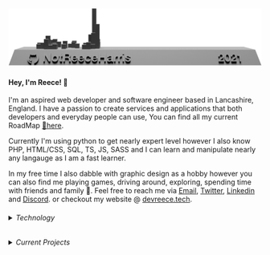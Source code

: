 [![picture](contribution-skyline/skyline-png/29_04_2021.png)](https://skyline.github.com/notreeceharris/2021)
---

#### Hey, I'm Reece! 👋

I'm an aspired web developer and software engineer based in Lancashire, England. I have a passion to create services and applications that both developers and everyday people can use, You can find all my current RoadMap [🎯here](https://github.com/users/NotReeceHarris/projects/4).

Currently I'm using python to get nearly expert level however I also know PHP, HTML/CSS, SQL, TS, JS, SASS and I can learn and manipulate nearly any langauge as I am a fast learner.

In my free time I also dabble with graphic design as a hobby however you can also find me playing games, driving around, exploring, spending time with friends and family 🙂. 
Feel free to reach me via [Email](https://discord.gg/HmJPP3AnG9), [Twitter](https://twitter.com/ZenoEchozZ), [Linkedin](https://www.linkedin.com/in/reece-harris-3215b91bb/) and [Discord](https://discord.gg/HmJPP3AnG9). or checkout my website @ [devreece.tech](https://devreece.tech/).

<h6>
<details>
  <summary>Technology</summary>
  
### Langagues
- Python
- Php
- Javascript / TypeScript
- Sql
- Html/Css
- Sass
### libraries
- Flask
- Django
- React
- Django
- Discord.py
- Tkinter
### Ide/Tools/Services
- Photoshop
- Vim
- Visual Studio code
- Post man
- SlimyTerminal


</details>
</h6>

<h6>
<details>
  <summary>Current Projects</summary>

Repo Name     | CodeQl | License | Version
------------- | ------------- | ------------- | -------------
[🔒 Harpocrate](https://github.com/NotReeceHarris/Harpocrate)    | [![CodeQL](https://github.com/NotReeceHarris/Harpocrate/actions/workflows/codeql-analysis.yml/badge.svg?branch=1.0)](https://github.com/NotReeceHarris/Harpocrate/actions/workflows/codeql-analysis.yml) | [![License](https://img.shields.io/badge/License-MIT-blue.svg)](https://github.com/NotReeceHarris/Harpocrate/blob/1.0/LICENSE) | ![Version](https://img.shields.io/badge/Version-1.0-blue.svg)
[🐍 Slimy Terminal](https://github.com/NotReeceHarris/SlimyTerminal)| [![CodeQL](https://github.com/NotReeceHarris/SlimyTerminal/actions/workflows/codeql-analysis.yml/badge.svg)](https://github.com/NotReeceHarris/SlimyTerminal/actions/workflows/codeql-analysis.yml) | [![License](https://img.shields.io/badge/License-MIT-blue.svg)](https://github.com/NotReeceHarris/SlimyTerminal/blob/main/LICENSE) | ![Version](https://img.shields.io/badge/Version-1.1-blue.svg)
[🤖 EcoBotV2](https://github.com/NotReeceHarris/EconomyDiscord-Bot) | [![CodeQL](https://github.com/NotReeceHarris/EconomyDiscord-Bot/actions/workflows/codeql-analysis.yml/badge.svg)](https://github.com/NotReeceHarris/EconomyDiscord-Bot/actions/workflows/codeql-analysis.yml) | [![License](https://img.shields.io/badge/License-MIT-blue.svg)](https://github.com/NotReeceHarris/EconomyDiscord-Bot/blob/version-2/LICENSE) | ![Version](https://img.shields.io/badge/Version-2.0-blue.svg)
</details>
</h6>
